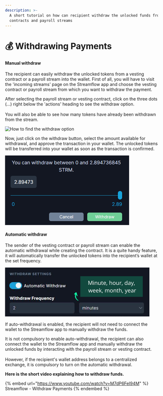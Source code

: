 ```yaml
---
description: >-
  A short tutorial on how can recipient withdraw the unlocked funds from vesting
  contracts and payroll streams
---
```


# 💰 Withdrawing Payments

#### Manual withdraw

The recipient can easily withdraw the unlocked tokens from a vesting contract or a payroll stream into the wallet. First of all, you will have to visit the 'incoming streams' page on the Streamflow app and choose the vesting contract or payroll stream from which you want to withdraw the payment.

After selecting the payroll stream or vesting contract, click on the three dots (...) right below the 'actions' heading to see the withdraw option.\
\
You will also be able to see how many tokens have already been withdrawn from the stream.

![How to find the withdraw option](<../../.gitbook/assets/withdraw pinter.png>)

Now, just click on the withdraw button, select the amount available for withdrawal, and approve the transaction in your wallet. The unlocked tokens will be transferred into your wallet as soon as the transaction is confirmed.

![Amount available to withdraw](<../../.gitbook/assets/withdraw (2) (1).png>)

#### Automatic withdraw

The sender of the vesting contract or payroll stream can enable the automatic withdrawal while creating the contract. It is a quite handy feature, it will automatically transfer the unlocked tokens into the recipient’s wallet at the set frequency.

![How to enable automatic withraw and choose withdraw frequency ](<../../.gitbook/assets/streaming auto withdrawal shot (2) (1).png>)

If auto-withdrawal is enabled, the recipient will not need to connect the wallet to the Streamflow app to manually withdraw the funds.

It is not compulsory to enable auto-withdrawal, the recipient can also connect the wallet to the Streamflow app and manually withdraw the unlocked funds by interacting with the payroll stream or vesting contract.\
\
However, if the recipient's wallet address belongs to a centralized exchange, it is compulsory to turn on the automatic withdrawal.&#x20;



**Here is the short video explaining how to withdraw funds.**

{% embed url="https://www.youtube.com/watch?v=M7dP6FeI94M" %}
Streamflow - Withdraw Payments
{% endembed %}
